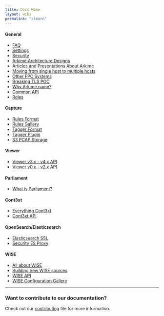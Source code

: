 ```yaml
---
title: Docs Home
layout: wiki
permalink: "/learn"
---
```


<div class="full-height-and-width-container with-footer p-3" markdown="1">

#### General

- [FAQ](faq)
- [Settings](settings)
- [Security](security)
- [Arkime Architecture Designs](architecture)
- [Articles and Presentations About Arkime](articles)
- [Moving from single host to multiple hosts](multihost)
- [Other FPC Systems](otherfpc)
- [Breaking TLS POC](break-tls-poc)
- [Why Arkime name?](arkimeetus)
- [Common API](commonapi)
- [Roles](roles)

#### Capture
- [Rules Format](rulesformat)
- [Rules Gallery](rules)
- [Tagger Format](taggerformat)
- [Tagger Plugin](tagger)
- [S3 PCAP Storage](s3)

#### Viewer
- [Viewer v3.x - v4.x API](apiv3)
- [Viewer v0.x - v2.x API](api)

#### Parliament
- [What is Parliament?](parliament)

#### Cont3xt
- [Everything Cont3xt](cont3xt)
- [Cont3xt API](cont3xtapi)

#### OpenSearch/Elasticsearch
- [Elasticsearch SSL](esssl)
- [Security ES Proxy](esproxy)

#### WISE
- [All about WISE](wise)
- [Building new WISE sources](wisesources)
- [WISE API](wiseapi)
- [WISE Configuration Gallery](wise-configs)

---

### Want to contribute to our documentation?

Check out our [contributing](https://github.com/arkime/arkimeweb/blob/main/CONTRIBUTING.md) file for more information.

</div>

